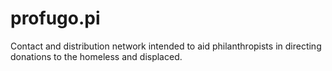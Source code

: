 # profugo.pi
Contact and distribution network intended to aid philanthropists 
in directing donations to the homeless and displaced.
